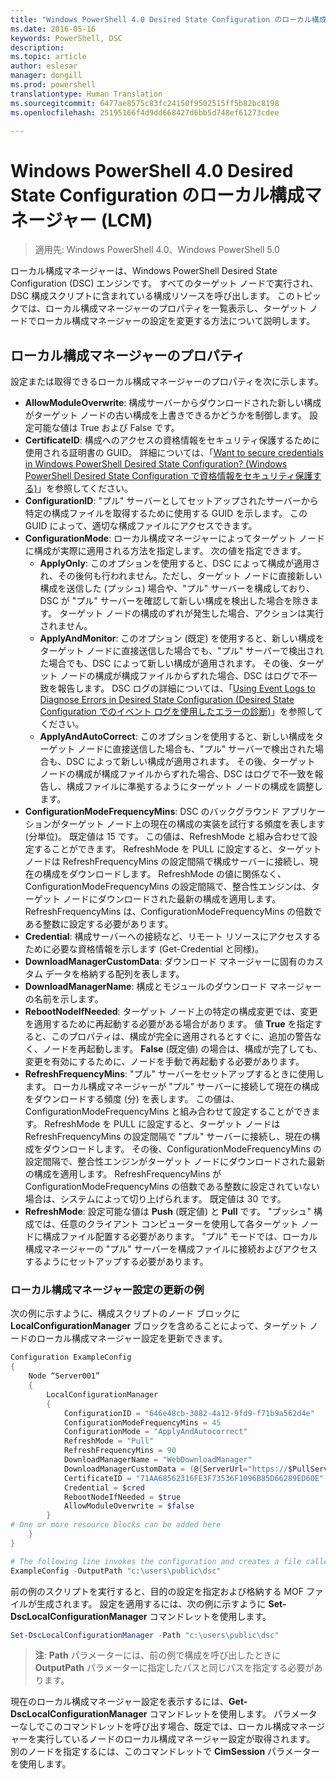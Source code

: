 ```yaml
---
title: "Windows PowerShell 4.0 Desired State Configuration のローカル構成マネージャー (LCM)"
ms.date: 2016-05-16
keywords: PowerShell, DSC
description: 
ms.topic: article
author: eslesar
manager: dongill
ms.prod: powershell
translationtype: Human Translation
ms.sourcegitcommit: 6477ae8575c83fc24150f9502515ff5b82bc8198
ms.openlocfilehash: 25195166f4d9dd668427d6bb5d748ef61273cdee

---
```


# Windows PowerShell 4.0 Desired State Configuration のローカル構成マネージャー (LCM)

>適用先: Windows PowerShell 4.0、Windows PowerShell 5.0

ローカル構成マネージャーは、Windows PowerShell Desired State Configuration (DSC) エンジンです。 すべてのターゲット ノードで実行され、DSC 構成スクリプトに含まれている構成リソースを呼び出します。 このトピックでは、ローカル構成マネージャーのプロパティを一覧表示し、ターゲット ノードでローカル構成マネージャーの設定を変更する方法について説明します。

## ローカル構成マネージャーのプロパティ
設定または取得できるローカル構成マネージャーのプロパティを次に示します。
 
* **AllowModuleOverwrite**: 構成サーバーからダウンロードされた新しい構成がターゲット ノードの古い構成を上書きできるかどうかを制御します。 設定可能な値は True および False です。
* **CertificateID**: 構成へのアクセスの資格情報をセキュリティ保護するために使用される証明書の GUID。 詳細については、「[Want to secure credentials in Windows PowerShell Desired State Configuration? (Windows PowerShell Desired State Configuration で資格情報をセキュリティ保護する)](http://blogs.msdn.com/b/powershell/archive/2014/01/31/want-to-secure-credentials-in-windows-powershell-desired-state-configuration.aspx)」を参照してください。
* **ConfigurationID**: "プル" サーバーとしてセットアップされたサーバーから特定の構成ファイルを取得するために使用する GUID を示します。 この GUID によって、適切な構成ファイルにアクセスできます。
* **ConfigurationMode**: ローカル構成マネージャーによってターゲット ノードに構成が実際に適用される方法を指定します。 次の値を指定できます。
    - **ApplyOnly**: このオプションを使用すると、DSC によって構成が適用され、その後何も行われません。ただし、ターゲット ノードに直接新しい構成を送信した (プッシュ) 場合や、"プル" サーバーを構成しており、DSC が "プル" サーバーを確認して新しい構成を検出した場合を除きます。 ターゲット ノードの構成のずれが発生した場合、アクションは実行されません。
    - **ApplyAndMonitor**: このオプション (既定) を使用すると、新しい構成をターゲット ノードに直接送信した場合でも、"プル" サーバーで検出された場合でも、DSC によって新しい構成が適用されます。 その後、ターゲット ノードの構成が構成ファイルからずれた場合、DSC はログで不一致を報告します。 DSC ログの詳細については、「[Using Event Logs to Diagnose Errors in Desired State Configuration (Desired State Configuration でのイベント ログを使用したエラーの診断)](http://blogs.msdn.com/b/powershell/archive/2014/01/03/using-event-logs-to-diagnose-errors-in-desired-state-configuration.aspx)」を参照してください。
    - **ApplyAndAutoCorrect**: このオプションを使用すると、新しい構成をターゲット ノードに直接送信した場合も、"プル" サーバーで検出された場合も、DSC によって新しい構成が適用されます。 その後、ターゲット ノードの構成が構成ファイルからずれた場合、DSC はログで不一致を報告し、構成ファイルに準拠するようにターゲット ノードの構成を調整します。
* **ConfigurationModeFrequencyMins**: DSC のバックグラウンド アプリケーションがターゲット ノード上の現在の構成の実装を試行する頻度を表します (分単位)。 既定値は 15 です。 この値は、RefreshMode と組み合わせて設定することができます。 RefreshMode を PULL に設定すると、ターゲット ノードは RefreshFrequencyMins の設定間隔で構成サーバーに接続し、現在の構成をダウンロードします。 RefreshMode の値に関係なく、ConfigurationModeFrequencyMins の設定間隔で、整合性エンジンは、ターゲット ノードにダウンロードされた最新の構成を適用します。 RefreshFrequencyMins は、ConfigurationModeFrequencyMins の倍数である整数に設定する必要があります。
* **Credential**: 構成サーバーへの接続など、リモート リソースにアクセスするために必要な資格情報を示します (Get-Credential と同様)。
* **DownloadManagerCustomData**: ダウンロード マネージャーに固有のカスタム データを格納する配列を表します。
* **DownloadManagerName**: 構成とモジュールのダウンロード マネージャーの名前を示します。
* **RebootNodeIfNeeded**: ターゲット ノード上の特定の構成変更では、変更を適用するために再起動する必要がある場合があります。 値 **True** を指定すると、このプロパティは、構成が完全に適用されるとすぐに、追加の警告なく、ノードを再起動します。 **False** (既定値) の場合は、構成が完了しても、変更を有効にするために、ノードを手動で再起動する必要があります。
* **RefreshFrequencyMins**: "プル" サーバーをセットアップするときに使用します。 ローカル構成マネージャーが "プル" サーバーに接続して現在の構成をダウンロードする頻度 (分) を表します。 この値は、ConfigurationModeFrequencyMins と組み合わせて設定することができます。 RefreshMode を PULL に設定すると、ターゲット ノードは RefreshFrequencyMins の設定間隔で "プル" サーバーに接続し、現在の構成をダウンロードします。 その後、ConfigurationModeFrequencyMins の設定間隔で、整合性エンジンがターゲット ノードにダウンロードされた最新の構成を適用します。 RefreshFrequencyMins が ConfigurationModeFrequencyMins の倍数である整数に設定されていない場合は、システムによって切り上げられます。 既定値は 30 です。
* **RefreshMode**: 設定可能な値は **Push** (既定値) と **Pull** です。 "プッシュ" 構成では、任意のクライアント コンピューターを使用して各ターゲット ノードに構成ファイル配置する必要があります。 "プル" モードでは、ローカル構成マネージャーの "プル" サーバーを構成ファイルに接続およびアクセスするようにセットアップする必要があります。

### ローカル構成マネージャー設定の更新の例

次の例に示すように、構成スクリプトのノード ブロックに **LocalConfigurationManager** ブロックを含めることによって、ターゲット ノードのローカル構成マネージャー設定を更新できます。

```powershell
Configuration ExampleConfig
{
    Node “Server001”
    {
        LocalConfigurationManager
        {
            ConfigurationID = "646e48cb-3082-4a12-9fd9-f71b9a562d4e"
            ConfigurationModeFrequencyMins = 45
            ConfigurationMode = "ApplyAndAutocorrect"
            RefreshMode = "Pull"
            RefreshFrequencyMins = 90
            DownloadManagerName = "WebDownloadManager"
            DownloadManagerCustomData = (@{ServerUrl="https://$PullServer/psdscpullserver.svc"})
            CertificateID = "71AA68562316FE3F73536F1096B85D66289ED60E"
            Credential = $cred
            RebootNodeIfNeeded = $true
            AllowModuleOverwrite = $false
        }
# One or more resource blocks can be added here
    }
}

# The following line invokes the configuration and creates a file called Server001.meta.mof at the specified path
ExampleConfig -OutputPath "c:\users\public\dsc"  
```

前の例のスクリプトを実行すると、目的の設定を指定および格納する MOF ファイルが生成されます。 設定を適用するには、次の例に示すように **Set-DscLocalConfigurationManager** コマンドレットを使用します。

```powershell
Set-DscLocalConfigurationManager -Path "c:\users\public\dsc"
```

> **注**: **Path** パラメーターには、前の例で構成を呼び出したときに **OutputPath** パラメーターに指定したパスと同じパスを指定する必要があります。

現在のローカル構成マネージャー設定を表示するには、**Get-DscLocalConfigurationManager** コマンドレットを使用します。 パラメーターなしでこのコマンドレットを呼び出す場合、既定では、ローカル構成マネージャーを実行しているノードのローカル構成マネージャー設定が取得されます。 別のノードを指定するには、このコマンドレットで **CimSession** パラメーターを使用します。




<!--HONumber=Aug16_HO3-->


